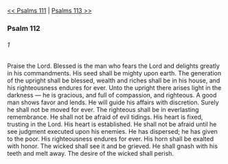 [<< Psalms 111](Psalms%20111)  |  [Psalms 113 >>](Psalms%20113)

### Psalm 112
###### 1
Praise the Lord. Blessed is the man who fears the Lord and delights greatly in his commandments. His seed shall be mighty upon earth. The generation of the upright shall be blessed, wealth and riches shall be in his house, and his righteousness endures for ever. Unto the upright there arises light in the darkness — he is gracious, and full of compassion, and righteous. A good man shows favor and lends. He will guide his affairs with discretion. Surely he shall not be moved for ever. The righteous shall be in everlasting remembrance. He shall not be afraid of evil tidings. His heart is fixed, trusting in the Lord. His heart is established. He shall not be afraid until he see judgment executed upon his enemies. He has dispersed; he has given to the poor. His righteousness endures for ever. His horn shall be exalted with honor. The wicked shall see it and be grieved. He shall gnash with his teeth and melt away. The desire of the wicked shall perish.